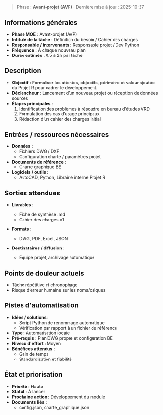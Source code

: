 > Phase : **Avant-projet (AVP)** · Dernière mise à jour : 2025-10-27

## Informations générales

- **Phase MOE** : Avant-projet (AVP)
- **Intitulé de la tâche** : Définition du besoin / Cahier des charges
- **Responsable / intervenants** : Responsable projet / Dev Python
- **Fréquence** : À chaque nouveau plan
- **Durée estimée** : 0.5 à 2h par tâche

## Description

- **Objectif** : Formaliser les attentes, objectifs, périmètre et valeur ajoutée du Projet R pour cadrer le développement.
- **Déclencheur** : Lancement d’un nouveau projet ou réception de données sources
- **Étapes principales** :
  1. Identification des problèmes à résoudre en bureau d’études VRD
  1. Formulation des cas d’usage principaux
  1. Rédaction d’un cahier des charges initial


## Entrées / ressources nécessaires

- **Données** :
  - Fichiers DWG / DXF
  - Configuration charte / paramètres projet
- **Documents de référence** :
  - Charte graphique BE
- **Logiciels / outils** :
  - AutoCAD, Python, Librairie interne Projet R

## Sorties attendues

- **Livrables** :
  - Fiche de synthèse .md
  - Cahier des charges v1

- **Formats** :
  - DWG, PDF, Excel, JSON
- **Destinataires / diffusion** :
  - Équipe projet, archivage automatique

## Points de douleur actuels

- Tâche répétitive et chronophage
- Risque d’erreur humaine sur les noms/calques

## Pistes d'automatisation

- **Idées / solutions** :
  - Script Python de renommage automatique
  - Vérification par rapport à un fichier de référence
- **Type** : Automatisation locale
- **Pré-requis** : Plan DWG propre et configuration BE
- **Niveau d'effort** : Moyen
- **Bénéfices attendus** :
  - Gain de temps
  - Standardisation et fiabilité

## État et priorisation

- **Priorité** : Haute
- **Statut** : À lancer
- **Prochaine action** : Développement du module
- **Documents liés** :
  - config.json, charte_graphique.json
